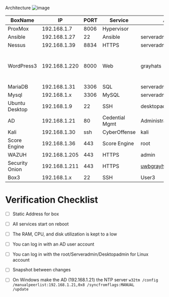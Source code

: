 Architecture
![image](https://github.com/GrayHatsUWB/CCDC-2024/assets/6413570/4e9f3f2c-5fca-44fb-a72f-9be2f4b9d1e4)

| BoxName         | IP     | PORT       | Service  |  Assigned  | Comments                            |
|--------------|-----------|------------|------------|----------|-------------------------------------|
| ProxMox      | 192.168.1.7 | 8006     | Hypervisor |          |This is the DELL R710 in the rack
| Ansible    | 192.168.1.27 | 22   | Ansible    | serveradmin    | Automation |
| Nessus    | 192.168.1.39 | 8834  | HTTPS   | serveradmin    | CVE/Network Scanner |
| WordPress3    | 192.168.1.220 | 8000   | Web     | grayhats    | http://192.168.1.220/wp-admin/ username:admin  https://192.168.1.220:12322 (Database Interface) username:adminer|
| MariaDB    | 192.168.1.31 | 3306   | SQL    | serveradmin    | MariaDB |
| Mysql    | 192.168.1.x | 3306  | MySQL   | serveradmin    | Mysql services |
| Ubuntu Desktop    | 192.168.1.9 | 22   | SSH     | desktopadmin    | BlueTeam workstation |
| AD    | 192.168.1.21 | 80   | Cedential Mgmt    | Administrator    | Active Directory, NTP |
| Kali    | 192.168.1.30 | ssh  | CyberOffense   | kali    | Attacker OS |
| Score Engine    | 192.168.1.36 | 443   | Score Engine | root | https://192.168.1.36/admin/status login whiteteamuser testpass |
| WAZUH    | 192.168.1.205 | 443   | HTTPS    | admin  | Central Logging |
| Security Onion    | 192.168.1.211 | 443  | HTTPS   | uwbgrayhatpres@gmail.com  | Security Monitor |
| Box3    | 192.168.1.x | 22   | SSH     | User3    | Example comment 3 |


# Verification Checklist
- [ ] Static Address for box
- [ ] All services start on reboot
- [ ] The RAM, CPU, and disk utilization is kept to a low
- [ ] You can log in with an AD user account
- [ ] You can log in with the root/Serveradmin/Desktopadmin for Linux account
- [ ] Snapshot between changes
- [ ] On Windows make the AD (192.168.1.21) the NTP server
      <code>w32tm /config /manualpeerlist:192.168.1.21,0x8 /syncfromflags:MANUAL /update</code>

